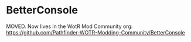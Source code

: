 # BetterConsole
MOVED. Now lives in the WotR Mod Community org: https://github.com/Pathfinder-WOTR-Modding-Community/BetterConsole
